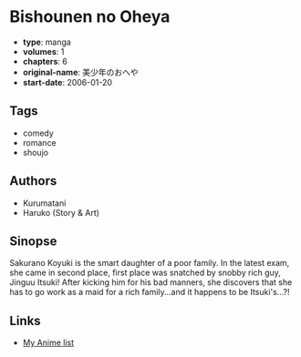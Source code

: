 # Bishounen no Oheya

-   **type**: manga
-   **volumes**: 1
-   **chapters**: 6
-   **original-name**: 美少年のおへや
-   **start-date**: 2006-01-20

## Tags

-   comedy
-   romance
-   shoujo

## Authors

-   Kurumatani
-   Haruko (Story & Art)

## Sinopse

Sakurano Koyuki is the smart daughter of a poor family. In the latest exam, she came in second place, first place was snatched by snobby rich guy, Jinguu Itsuki! After kicking him for his bad manners, she discovers that she has to go work as a maid for a rich family...and it happens to be Itsuki's...?!

## Links

-   [My Anime list](https://myanimelist.net/manga/4515/Bishounen_no_Oheya)
